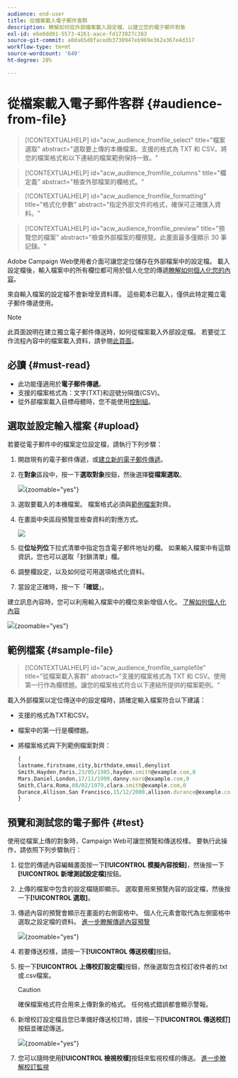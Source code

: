```yaml
---
audience: end-user
title: 從檔案載入電子郵件客群
description: 瞭解如何從外部檔案載入設定檔，以建立您的電子郵件對象
exl-id: e6e0dd01-5573-4261-aace-fd173827c383
source-git-commit: a0da65d8facedb3730947eb969e362a367e4d317
workflow-type: tm+mt
source-wordcount: '649'
ht-degree: 28%

---
```


# 從檔案載入電子郵件客群 {#audience-from-file}

>[!CONTEXTUALHELP]
>id="acw_audience_fromfile_select"
>title="檔案選取"
>abstract="選取要上傳的本機檔案。支援的格式為 TXT 和 CSV。將您的檔案格式和以下連結的檔案範例保持一致。"

>[!CONTEXTUALHELP]
>id="acw_audience_fromfile_columns"
>title="欄定義"
>abstract="檢查外部檔案的欄格式。"

>[!CONTEXTUALHELP]
>id="acw_audience_fromfile_formatting"
>title="格式化參數"
>abstract="指定外部文件的格式，確保可正確匯入資料。"

>[!CONTEXTUALHELP]
>id="acw_audience_fromfile_preview"
>title="預覽您的檔案"
>abstract="檢查外部檔案的欄預覽。此畫面最多僅顯示 30 筆記錄。"

Adobe Campaign Web使用者介面可讓您定位儲存在外部檔案中的設定檔。 載入設定檔後，輸入檔案中的所有欄位都可用於個人化您的傳遞[瞭解如何個人化您的內容](../personalization/personalize.md)。

來自輸入檔案的設定檔不會新增至資料庫。 這些範本已載入，僅供此特定獨立電子郵件傳遞使用。

>[!NOTE]
>
>此頁面說明在建立獨立電子郵件傳送時，如何從檔案載入外部設定檔。 若要從工作流程內容中的檔案載入資料，請參閱[此頁面](../workflows/activities/load-file.md)。

## 必讀 {#must-read}

* 此功能僅適用於&#x200B;**電子郵件傳遞**。
* 支援的檔案格式為：文字(TXT)和逗號分隔值(CSV)。
* 從外部檔案載入目標母體時，您不能使用[控制組](control-group.md)。

## 選取並設定輸入檔案 {#upload}

若要從電子郵件中的檔案定位設定檔，請執行下列步驟：

1. 開啟現有的電子郵件傳遞，或[建立新的電子郵件傳遞](../email/create-email.md)。
1. 在&#x200B;**對象**&#x200B;區段中，按一下&#x200B;**選取對象**&#x200B;按鈕，然後選擇&#x200B;**從檔案選取**。

   ![](assets/select-from-file.png){zoomable="yes"}

1. 選取要載入的本機檔案。 檔案格式必須與[範例檔案](#sample-file)對齊。
1. 在畫面中央區段預覽並檢查資料的對應方式。

   ![](assets/select-from-file-map.png)

1. 從&#x200B;**位址列位**&#x200B;下拉式清單中指定包含電子郵件地址的欄。 如果輸入檔案中有這類資訊，您也可以選取「封鎖清單」欄。
1. 調整欄設定，以及如何從可用選項格式化資料。
1. 當設定正確時，按一下「**確認**」。

建立訊息內容時，您可以利用輸入檔案中的欄位來新增個人化。 [了解如何個人化內容](../personalization/personalize.md)

![](assets/select-external-perso.png){zoomable="yes"}

## 範例檔案 {#sample-file}

>[!CONTEXTUALHELP]
>id="acw_audience_fromfile_samplefile"
>title="從檔案載入客群"
>abstract="支援的檔案格式為 TXT 和 CSV。使用第一行作為欄標題。讓您的檔案格式符合以下連結所提供的檔案範例。"

載入外部檔案以定位傳送中的設定檔時，請確定輸入檔案符合以下建議：

* 支援的格式為TXT和CSV。
* 檔案中的第一行是欄標題。
* 將檔案格式與下列範例檔案對齊：

  ```javascript
  {
  lastname,firstname,city,birthdate,email,denylist
  Smith,Hayden,Paris,23/05/1985,hayden.smith@example.com,0
  Mars,Daniel,London,17/11/1999,danny.mars@example.com,0
  Smith,Clara,Roma,08/02/1979,clara.smith@example.com,0
  Durance,Allison,San Francisco,15/12/2000,allison.durance@example.com,1
  }
  ```

## 預覽和測試您的電子郵件 {#test}

使用從檔案上傳的對象時，Campaign Web可讓您預覽和傳送校樣。 要執行此操作，請依照下列步驟執行：

1. 從您的傳遞內容編輯畫面按一下&#x200B;**[!UICONTROL 模擬內容按鈕]**，然後按一下&#x200B;**[!UICONTROL 新增測試設定檔]**&#x200B;按鈕。

1. 上傳的檔案中包含的設定檔隨即顯示。 選取要用來預覽內容的設定檔，然後按一下&#x200B;**[!UICONTROL 選取]**。

1. 傳遞內容的預覽會顯示在畫面的右側窗格中。 個人化元素會取代為左側窗格中選取之設定檔的資料。 [進一步瞭解傳遞內容預覽](../preview-test/preview-content.md)

   ![](assets/file-upload-preview.png){zoomable="yes"}

1. 若要傳送校樣，請按一下&#x200B;**[!UICONTROL 傳送校樣]**&#x200B;按鈕。

1. 按一下&#x200B;**[!UICONTROL 上傳校訂設定檔]**&#x200B;按鈕，然後選取包含校訂收件者的.txt或.csv檔案。

   >[!CAUTION]
   >
   >確保檔案格式符合用來上傳對象的格式。 任何格式錯誤都會顯示警報。

1. 新增校訂設定檔且您已準備好傳送校訂時，請按一下&#x200B;**[!UICONTROL 傳送校訂]**&#x200B;按鈕並確認傳送。

   ![](assets/file-upload-test.png){zoomable="yes"}

1. 您可以隨時使用&#x200B;**[!UICONTROL 檢視校樣]**&#x200B;按鈕來監視校樣的傳送。 [進一步瞭解校訂監視](../preview-test/test-deliveries.md#access-test-deliveries)
